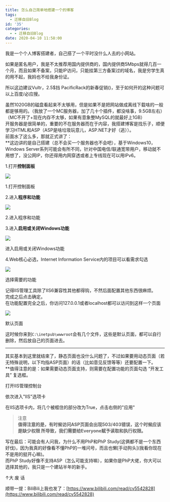 ```yaml
---
title: 怎么自己简单地搭建一个的博客
tags:
  - 迁移自旧Blog
id: '35'
categories:
  - - 迁移自旧Blog
date: 2020-04-10 11:58:00
---
```


我是一个个人博客搭建者，自己搭了一个平时没什么人去的小网站。

如果是匿名用户，我是不太推荐用国内提供商的，国内提供商5Mbps就得几百一个月，而且如果不备案，只能IP访问，只能挂第三方备案过的域名，我是穷学生真的用不起，我妈也不给我身份证。

所以这边建议Vultr，2.5$挡 PacificRack的新春促销()，至于如何开的这种问题可以上百度/必应搜。

虽然1020GB的磁盘看起来不太够用，但是如果不是把网站做成离线下载啥的一般都是够用的。（我放了一个MC服务器，加了几十个插件，都没啥事，9.5GB左右）（MC不开了+现在内存不太够，如果有意象整MySQL的就最好上1GB）  
开服务器是很简单的，重要的不在服务器而在于内容，我搭建博客是找乐子，顺便学习HTML和ASP（ASP是啥垃圾玩意儿，ASP.NET才好（逃））。  
前面水了这么多，那就正式讲了：  
\*\*这边讲的是自己搭建（总不会买一个服务器也不会吧），基于Windows10，Windows Server系列可能会有所不同，针对中国电信/联通宽带用户，移动就不用想了，没公网IP，你还得用内网穿透或者上专线现在可以用IPv6。

1.打开**控制面板**

![](https://cdn.jsdelivr.net/gh/Yuameshi/blog-old@master/passages/20200410/6cd3fab94e34c00fdee16a7d818405c960ca85c5.png@1320w_1308h.jpg)

1.打开控制面板

2.进入**程序和功能**

![](https://cdn.jsdelivr.net/gh/Yuameshi/blog-old@master/passages/20200410/4e6cd9e427c875da72b1c8e55784361be1f83560.png@1320w_996h.jpg)

2.进入程序和功能

3.进入**启用或关闭Windows功能**

![](https://cdn.jsdelivr.net/gh/Yuameshi/blog-old@master/passages/20200410/5752ac07026b314a8203bb7bcc277e2a64bd0bb1.png@1320w_996h.jpg)

进入启用或关闭Windows功能

4.Web核心必选，Internet Information Service内的项目可以看需求勾选

![](https://cdn.jsdelivr.net/gh/Yuameshi/blog-old@master/passages/20200410/4c8b745e4a6f1bd0f17c4ae25d8b4b230862ec75.png@1246w_1180h.jpg)

选择需要的功能

记得IIS管理工具除了IIS6兼容性其他都得钩，不然后面配置其他东西很麻烦。  
完成之后点击确定。  
在功能配置完全之后，你访问127.0.0.1或者localhost都可以访问到这样一个页面

![](https://cdn.jsdelivr.net/gh/Yuameshi/blog-old@master/img/initial.jpg)

默认页面

这时候你来到`C:\inetpub\wwwroot`会有几个文件，这些是默认页面，都可以自行删除，然后放自己的页面进去。

* * *

  
其实基本到这里就结束了，静态页面也没什么问题了，不过如果要用动态页面（若无特殊说明，以下均指ASP页面）的话（比如意见反馈等等）还要配置一下。  
\*\*值得注意的是：如果需要动态页面支持，则需要在配置功能的页面勾选 “开发工具” 复选框。

打开IIS管理控制台

依次进入"IIS"选项卡

在IIS选项卡内，将几个被框住的部分改为True，点击右侧的"应用"

> 注意  
> **值得注意的是，有时候访问ASP页面会出现503/403错误，这个时候应该是缺少权限 所导致，我们需要给Everyone赋予读取和执行权限。**

写在最后：可能会有人问我，为什么不用PhP和PhP Study(这俩都不是一个东西好伐)，因为我真的好像看不懂PhP的一堆问号，而且也懒\[手动狗头\](我看你现在不是用的挺开心嘛)。  
而PhP Study好像不支持ASP（怎么可能支持嘛），如果你是PhP大佬，你大可以选择其他的，我只是一个建站半年的新手。

↑大 废 话

顺带一提：BiliBili上我也发了：[https://www.bilibili.com/read/cv5542828](https://www.bilibili.com/read/cv5542828)